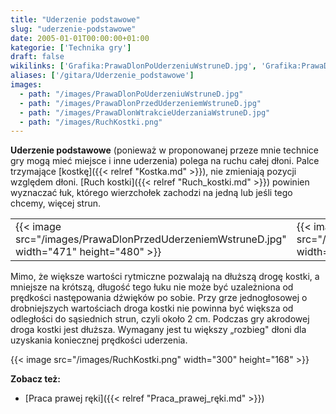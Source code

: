 ```yaml
---
title: "Uderzenie podstawowe"
slug: "uderzenie-podstawowe"
date: 2005-01-01T00:00:00+01:00
kategorie: ['Technika gry']
draft: false
wikilinks: ['Grafika:PrawaDlonPoUderzeniuWstruneD.jpg', 'Grafika:PrawaDlonPrzedUderzeniemWstruneD.jpg', 'Grafika:PrawaDlonWtrakcieUderzaniaWstruneD.jpg', 'Grafika:RuchKostki.png', 'Praca_prawej_r%C4%99ki', 'Ruch_kostki', 'kostka']
aliases: ['/gitara/Uderzenie_podstawowe']
images:
  - path: "/images/PrawaDlonPoUderzeniuWstruneD.jpg"
  - path: "/images/PrawaDlonPrzedUderzeniemWstruneD.jpg"
  - path: "/images/PrawaDlonWtrakcieUderzaniaWstruneD.jpg"
  - path: "/images/RuchKostki.png"
---
```

**Uderzenie podstawowe** (ponieważ w proponowanej przeze mnie technice
gry mogą mieć miejsce i inne uderzenia) polega na ruchu całej dłoni.
Palce trzymające [kostkę]({{< relref "Kostka.md" >}}), nie zmieniają pozycji
względem dłoni. [Ruch kostki]({{< relref "Ruch_kostki.md" >}}) powinien
wyznaczać łuk, którego wierzchołek zachodzi na jedną lub jeśli tego
chcemy, więcej strun.

|                                                                  |                                                                    |                                                              |
| ---------------------------------------------------------------- | ------------------------------------------------------------------ | ------------------------------------------------------------ |
| {{< image src="/images/PrawaDlonPrzedUderzeniemWstruneD.jpg" width="471" height="480" >}} | {{< image src="/images/PrawaDlonWtrakcieUderzaniaWstruneD.jpg" width="463" height="480" >}} | {{< image src="/images/PrawaDlonPoUderzeniuWstruneD.jpg" width="468" height="480" >}} |

Mimo, że większe wartości rytmiczne pozwalają na dłuższą drogę kostki, a
mniejsze na krótszą, długość tego łuku nie może być uzależniona od
prędkości następowania dźwięków po sobie. Przy grze jednogłosowej o
drobniejszych wartościach droga kostki nie powinna być większa od
odległości do sąsiednich strun, czyli około 2 cm. Podczas gry akrodowej
droga kostki jest dłuższa. Wymagany jest tu większy „rozbieg" dłoni dla
uzyskania koniecznej prędkości uderzenia.

{{< image src="/images/RuchKostki.png" width="300" height="168" >}}

**Zobacz też:**

  - [Praca prawej ręki]({{< relref "Praca_prawej_ręki.md" >}})

